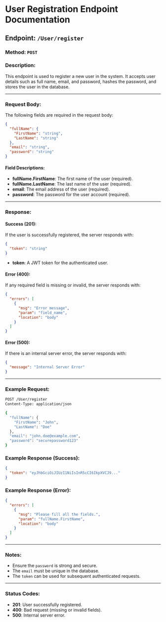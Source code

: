 # User Registration Endpoint Documentation

## Endpoint: `/User/register`

### Method: `POST`

### Description:
This endpoint is used to register a new user in the system. It accepts user details such as full name, email, and password, hashes the password, and stores the user in the database.

---

### Request Body:
The following fields are required in the request body:

```json
{
  "fullName": {
    "FirstName": "string",
    "LastName": "string"
  },
  "email": "string",
  "password": "string"
}
```

#### Field Descriptions:
- **fullName.FirstName**: The first name of the user (required).
- **fullName.LastName**: The last name of the user (required).
- **email**: The email address of the user (required).
- **password**: The password for the user account (required).

---

### Response:

#### Success (201):
If the user is successfully registered, the server responds with:
```json
{
  "token": "string"
}
```
- **token**: A JWT token for the authenticated user.

#### Error (400):
If any required field is missing or invalid, the server responds with:
```json
{
  "errors": [
    {
      "msg": "Error message",
      "param": "field_name",
      "location": "body"
    }
  ]
}
```

#### Error (500):
If there is an internal server error, the server responds with:
```json
{
  "message": "Internal Server Error"
}
```

---

### Example Request:
```bash
POST /User/register
Content-Type: application/json

{
  "fullName": {
    "FirstName": "John",
    "LastName": "Doe"
  },
  "email": "john.doe@example.com",
  "password": "securepassword123"
}
```

### Example Response (Success):
```json
{
  "token": "eyJhbGciOiJIUzI1NiIsInR5cCI6IkpXVCJ9..."
}
```

### Example Response (Error):
```json
{
  "errors": [
    {
      "msg": "Please fill all the fields.",
      "param": "fullName.FirstName",
      "location": "body"
    }
  ]
}
```

---

### Notes:
- Ensure the `password` is strong and secure.
- The `email` must be unique in the database.
- The `token` can be used for subsequent authenticated requests.

---

### Status Codes:
- **201**: User successfully registered.
- **400**: Bad request (missing or invalid fields).
- **500**: Internal server error.